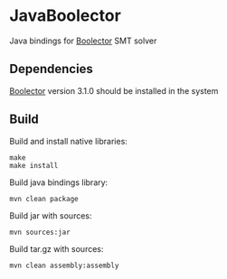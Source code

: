 JavaBoolector
===============================================================================
Java bindings for [Boolector](https://github.com/boolector/boolector) SMT solver

Dependencies
-------------------------------------------------------------------------------
[Boolector](https://github.com/boolector/boolector) version 3.1.0 should be 
installed in the system

Build
-------------------------------------------------------------------------------

Build and install native libraries:
```
make
make install
```

Build java bindings library:
```
mvn clean package
```

Build jar with sources:
```
mvn sources:jar
```

Build tar.gz with sources:
```
mvn clean assembly:assembly
```

